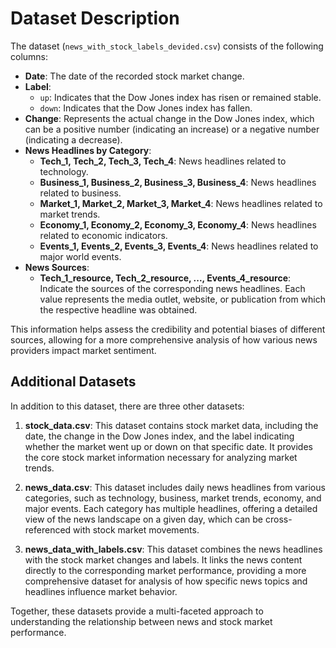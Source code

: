# Dataset Description

The dataset (`news_with_stock_labels_devided.csv`) consists of the following columns:

- **Date**: The date of the recorded stock market change.
- **Label**:
  - `up`: Indicates that the Dow Jones index has risen or remained stable.
  - `down`: Indicates that the Dow Jones index has fallen.
- **Change**: Represents the actual change in the Dow Jones index, which can be a positive number (indicating an increase) or a negative number (indicating a decrease).
- **News Headlines by Category**:
  - **Tech_1, Tech_2, Tech_3, Tech_4**: News headlines related to technology.
  - **Business_1, Business_2, Business_3, Business_4**: News headlines related to business.
  - **Market_1, Market_2, Market_3, Market_4**: News headlines related to market trends.
  - **Economy_1, Economy_2, Economy_3, Economy_4**: News headlines related to economic indicators.
  - **Events_1, Events_2, Events_3, Events_4**: News headlines related to major world events.
- **News Sources**:
  - **Tech_1_resource, Tech_2_resource, ..., Events_4_resource**: Indicate the sources of the corresponding news headlines. Each value represents the media outlet, website, or publication from which the respective headline was obtained.

This information helps assess the credibility and potential biases of different sources, allowing for a more comprehensive analysis of how various news providers impact market sentiment.

## Additional Datasets

In addition to this dataset, there are three other datasets:

1. **stock_data.csv**: This dataset contains stock market data, including the date, the change in the Dow Jones index, and the label indicating whether the market went up or down on that specific date. It provides the core stock market information necessary for analyzing market trends.

2. **news_data.csv**: This dataset includes daily news headlines from various categories, such as technology, business, market trends, economy, and major events. Each category has multiple headlines, offering a detailed view of the news landscape on a given day, which can be cross-referenced with stock market movements.

3. **news_data_with_labels.csv**: This dataset combines the news headlines with the stock market changes and labels. It links the news content directly to the corresponding market performance, providing a more comprehensive dataset for analysis of how specific news topics and headlines influence market behavior.

Together, these datasets provide a multi-faceted approach to understanding the relationship between news and stock market performance.
